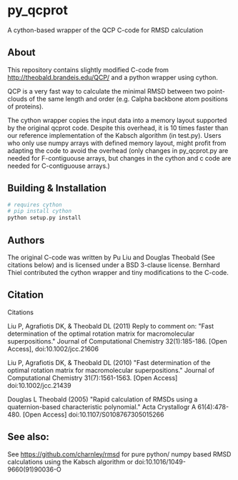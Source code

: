 # py_qcprot
A cython-based wrapper of the QCP C-code for RMSD calculation

## About

This repository contains slightly modified C-code from http://theobald.brandeis.edu/QCP/ 
and a python wrapper using cython.

QCP is a very fast way to calculate the minimal RMSD between two point-clouds of the same 
length and order (e.g. Calpha backbone atom positions of proteins).

The cython wrapper copies the input data into a memory layout supported by the original qcprot
code. Despite this overhead, it is 10 times faster than our reference implementation of the Kabsch algorithm (in test.py).
Users who only use numpy arrays with defined memory layout,
might profit from adapting the code to avoid the overhead (only changes in py_qcprot.py are needed for 
F-contiguouse arrays, but changes in the cython and c code are needed for C-contiguouse arrays.)

## Building & Installation

```bash
# requires cython
# pip install cython
python setup.py install
```

## Authors

The original C-code was written by Pu Liu and Douglas Theobald (See citations below) 
and is licensed under a BSD 3-clause license.
Bernhard Thiel contributed the cython wrapper and tiny modifications to the C-code.

## Citation

Citations

Liu P, Agrafiotis DK, & Theobald DL (2011)
Reply to comment on: "Fast determination of the optimal rotation matrix for macromolecular superpositions."
Journal of Computational Chemistry 32(1):185-186. [Open Access], doi:10.1002/jcc.21606

Liu P, Agrafiotis DK, & Theobald DL (2010)
"Fast determination of the optimal rotation matrix for macromolecular superpositions."
Journal of Computational Chemistry 31(7):1561-1563. [Open Access] doi:10.1002/jcc.21439

Douglas L Theobald (2005)
"Rapid calculation of RMSDs using a quaternion-based characteristic polynomial."
Acta Crystallogr A 61(4):478-480. [Open Access] doi:10.1107/S0108767305015266 

## See also:
See https://github.com/charnley/rmsd for pure python/ numpy based RMSD calculations
using the Kabsch algorithm or doi:10.1016/1049-9660(91)90036-O

